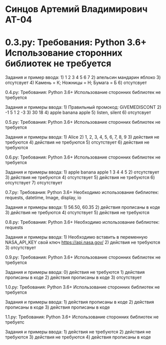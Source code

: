 # Синцов Артемий Владимирович AT-04
# 0.3.py: Требования: Python 3.6+ Использование сторонних библиотек не требуется

Задания и пример ввода: 1) 1 2 3 4 5 6 7 2) апельсин мандарин яблоко 3) отсутсвует 4) Камень = К; Ножницы = Н; Бумага = Б 6) отсутсвует

0.4.py: Требования: Python 3.6+ Использование сторонних библиотек не требуется

Задания и примеры ввода: 1) Правильный промокод: GiVEMEDISCONT 2) -1 5 1 2 -3 3) 30 18 4) apple banana apple 5) listen, silent 6) отсутсвует

0.5.py: Требования: Python 3.6+ Использование сторонних библиотек не требуется

Задания и примеры ввода: 1) Alice 2) 1, 2, 3, 4, 5, 6, 7, 8, 9 3) действия не требуются 4) действия не требуются 5) отсутствует 6) действия не требуются

0.6.py: Требования: Python 3.6+ Использование сторонних библиотек не требуется

Задания и примеры ввода: 1) apple banana apple 1 3 4 4 5 2) отсутствует 3) действия не требуются 4) отсутствует 5) действия не требуются 6) отсутствует 7) отсутствует

0.7.py: Требования: Python 3.6+ Необходимо использование библиотек: requests, datetime, Image, display, io

Задания и примеры ввода: 1) 56.50, 60.35 2) действия прописаны в коде 3) действия не требуются 4) отсутствует 5) действия не требуются

0.8.py: Требования: Python 3.6+ Необходимо использование библиотек: requests

Задания и примеры ввода: 1) Необходимо вставить в переменную NASA_API_KEY свой ключ https://api.nasa.gov/ 2) действия не требуются 3) отсутствует

0.9.py: Требования: Python 3.6+ Использование сторонних библиотек не требуется

Задания и примеры ввода: 0) действия не требуются 1) действия прописаны в коде 2) действия прописаны в коде 3) отсутствует

1.0.py: Требования: Python 3.6+ Использование сторонних библиотек не требуется

Задания и примеры ввода: 1) действия прописаны в коде 2) действия прописаны в коде 3) действия прописаны в коде

1.1.py: Требования: Python 3.6+ Использование сторонних библиотек не требуетс

Задания и примеры ввода: 1) действия не требуются 2) действия не требуются 3) действия не требуются 4) действия прописаны в коде

